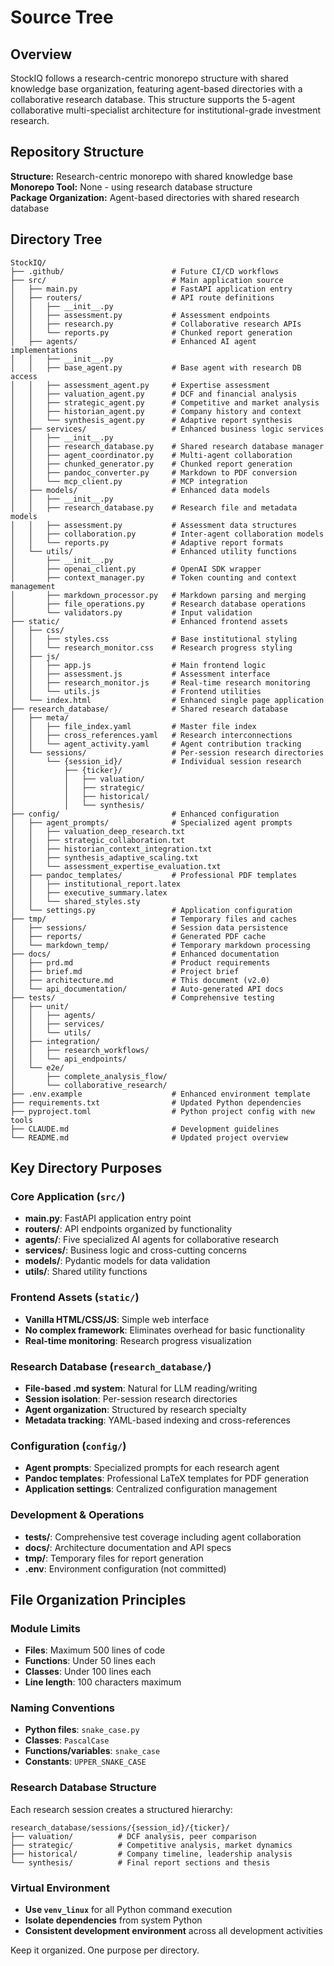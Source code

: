 # Source Tree

## Overview

StockIQ follows a research-centric monorepo structure with shared knowledge base organization, featuring agent-based directories with a collaborative research database. This structure supports the 5-agent collaborative multi-specialist architecture for institutional-grade investment research.

## Repository Structure

**Structure:** Research-centric monorepo with shared knowledge base  
**Monorepo Tool:** None - using research database structure  
**Package Organization:** Agent-based directories with shared research database

## Directory Tree

```plaintext
StockIQ/
├── .github/                        # Future CI/CD workflows
├── src/                            # Main application source
│   ├── main.py                     # FastAPI application entry
│   ├── routers/                    # API route definitions
│   │   ├── __init__.py
│   │   ├── assessment.py           # Assessment endpoints
│   │   ├── research.py             # Collaborative research APIs
│   │   └── reports.py              # Chunked report generation
│   ├── agents/                     # Enhanced AI agent implementations
│   │   ├── __init__.py
│   │   ├── base_agent.py           # Base agent with research DB access
│   │   ├── assessment_agent.py     # Expertise assessment
│   │   ├── valuation_agent.py      # DCF and financial analysis
│   │   ├── strategic_agent.py      # Competitive and market analysis
│   │   ├── historian_agent.py      # Company history and context
│   │   └── synthesis_agent.py      # Adaptive report synthesis
│   ├── services/                   # Enhanced business logic services
│   │   ├── __init__.py
│   │   ├── research_database.py    # Shared research database manager
│   │   ├── agent_coordinator.py    # Multi-agent collaboration
│   │   ├── chunked_generator.py    # Chunked report generation
│   │   ├── pandoc_converter.py     # Markdown to PDF conversion
│   │   └── mcp_client.py           # MCP integration
│   ├── models/                     # Enhanced data models
│   │   ├── __init__.py
│   │   ├── research_database.py    # Research file and metadata models
│   │   ├── assessment.py           # Assessment data structures
│   │   ├── collaboration.py        # Inter-agent collaboration models
│   │   └── reports.py              # Adaptive report formats
│   └── utils/                      # Enhanced utility functions
│       ├── __init__.py
│       ├── openai_client.py        # OpenAI SDK wrapper
│       ├── context_manager.py      # Token counting and context management
│       ├── markdown_processor.py   # Markdown parsing and merging
│       ├── file_operations.py      # Research database operations
│       └── validators.py           # Input validation
├── static/                         # Enhanced frontend assets
│   ├── css/
│   │   ├── styles.css              # Base institutional styling
│   │   └── research_monitor.css    # Research progress styling
│   ├── js/
│   │   ├── app.js                  # Main frontend logic
│   │   ├── assessment.js           # Assessment interface
│   │   ├── research_monitor.js     # Real-time research monitoring
│   │   └── utils.js                # Frontend utilities
│   └── index.html                  # Enhanced single page application
├── research_database/              # Shared research database
│   ├── meta/
│   │   ├── file_index.yaml         # Master file index
│   │   ├── cross_references.yaml   # Research interconnections
│   │   └── agent_activity.yaml     # Agent contribution tracking
│   └── sessions/                   # Per-session research directories
│       └── {session_id}/           # Individual session research
│           ├── {ticker}/
│           │   ├── valuation/
│           │   ├── strategic/
│           │   ├── historical/
│           │   └── synthesis/
├── config/                         # Enhanced configuration
│   ├── agent_prompts/              # Specialized agent prompts
│   │   ├── valuation_deep_research.txt
│   │   ├── strategic_collaboration.txt
│   │   ├── historian_context_integration.txt
│   │   ├── synthesis_adaptive_scaling.txt
│   │   └── assessment_expertise_evaluation.txt
│   ├── pandoc_templates/           # Professional PDF templates
│   │   ├── institutional_report.latex
│   │   ├── executive_summary.latex
│   │   └── shared_styles.sty
│   └── settings.py                 # Application configuration
├── tmp/                            # Temporary files and caches
│   ├── sessions/                   # Session data persistence
│   ├── reports/                    # Generated PDF cache
│   └── markdown_temp/              # Temporary markdown processing
├── docs/                           # Enhanced documentation
│   ├── prd.md                      # Product requirements
│   ├── brief.md                    # Project brief
│   ├── architecture.md             # This document (v2.0)
│   └── api_documentation/          # Auto-generated API docs
├── tests/                          # Comprehensive testing
│   ├── unit/
│   │   ├── agents/
│   │   ├── services/
│   │   └── utils/
│   ├── integration/
│   │   ├── research_workflows/
│   │   └── api_endpoints/
│   └── e2e/
│       ├── complete_analysis_flow/
│       └── collaborative_research/
├── .env.example                    # Enhanced environment template
├── requirements.txt                # Updated Python dependencies
├── pyproject.toml                  # Python project config with new tools
├── CLAUDE.md                       # Development guidelines
└── README.md                       # Updated project overview
```

## Key Directory Purposes

### Core Application (`src/`)
- **main.py**: FastAPI application entry point
- **routers/**: API endpoints organized by functionality
- **agents/**: Five specialized AI agents for collaborative research
- **services/**: Business logic and cross-cutting concerns
- **models/**: Pydantic models for data validation
- **utils/**: Shared utility functions

### Frontend Assets (`static/`)
- **Vanilla HTML/CSS/JS**: Simple web interface
- **No complex framework**: Eliminates overhead for basic functionality
- **Real-time monitoring**: Research progress visualization

### Research Database (`research_database/`)
- **File-based .md system**: Natural for LLM reading/writing
- **Session isolation**: Per-session research directories
- **Agent organization**: Structured by research specialty
- **Metadata tracking**: YAML-based indexing and cross-references

### Configuration (`config/`)
- **Agent prompts**: Specialized prompts for each research agent
- **Pandoc templates**: Professional LaTeX templates for PDF generation
- **Application settings**: Centralized configuration management

### Development & Operations
- **tests/**: Comprehensive test coverage including agent collaboration
- **docs/**: Architecture documentation and API specs
- **tmp/**: Temporary files for report generation
- **.env**: Environment configuration (not committed)

## File Organization Principles

### Module Limits
- **Files**: Maximum 500 lines of code
- **Functions**: Under 50 lines each
- **Classes**: Under 100 lines each
- **Line length**: 100 characters maximum

### Naming Conventions
- **Python files**: `snake_case.py`
- **Classes**: `PascalCase`
- **Functions/variables**: `snake_case`
- **Constants**: `UPPER_SNAKE_CASE`

### Research Database Structure
Each research session creates a structured hierarchy:
```
research_database/sessions/{session_id}/{ticker}/
├── valuation/          # DCF analysis, peer comparison
├── strategic/          # Competitive analysis, market dynamics
├── historical/         # Company timeline, leadership analysis
└── synthesis/          # Final report sections and thesis
```

### Virtual Environment
- **Use `venv_linux`** for all Python command execution
- **Isolate dependencies** from system Python
- **Consistent development environment** across all development activities

Keep it organized. One purpose per directory.